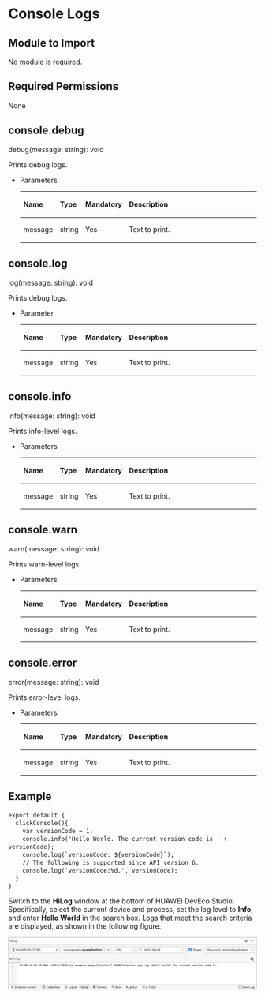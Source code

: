 # Console Logs<a name="EN-US_TOPIC_0000001127284842"></a>

## Module to Import<a name="s56d19203690d4782bfc74069abb6bd71"></a>

No module is required.

## Required Permissions<a name="section11257113618419"></a>

None

## console.debug<a name="s298a3cf59a3b470dbb0742706102ced7"></a>

debug\(message: string\): void

Prints debug logs.

-   Parameters

    <a name="t87748b0ba4e648079d53f9deccf4bfb2"></a>
    <table><thead align="left"><tr id="rc5033ad045c14c2e806d59041aab002c"><th class="cellrowborder" valign="top" width="12%" id="mcps1.1.5.1.1"><p id="acf783ab6043e4ee1a7bb73b73a091e0b"><a name="acf783ab6043e4ee1a7bb73b73a091e0b"></a><a name="acf783ab6043e4ee1a7bb73b73a091e0b"></a>Name</p>
    </th>
    <th class="cellrowborder" valign="top" width="9%" id="mcps1.1.5.1.2"><p id="a6736505551534b819d5a6376065a25f6"><a name="a6736505551534b819d5a6376065a25f6"></a><a name="a6736505551534b819d5a6376065a25f6"></a>Type</p>
    </th>
    <th class="cellrowborder" valign="top" width="9%" id="mcps1.1.5.1.3"><p id="ac15c2a3de0e046af917cf09b48b3b46d"><a name="ac15c2a3de0e046af917cf09b48b3b46d"></a><a name="ac15c2a3de0e046af917cf09b48b3b46d"></a>Mandatory</p>
    </th>
    <th class="cellrowborder" valign="top" width="70%" id="mcps1.1.5.1.4"><p id="aeb94b88e78974288bab1b4940b50c840"><a name="aeb94b88e78974288bab1b4940b50c840"></a><a name="aeb94b88e78974288bab1b4940b50c840"></a>Description</p>
    </th>
    </tr>
    </thead>
    <tbody><tr id="r95c56d5cd62d4b518c3e7a3f158ed7fe"><td class="cellrowborder" valign="top" width="12%" headers="mcps1.1.5.1.1 "><p id="a7af41aec9a404f418202d90c61774825"><a name="a7af41aec9a404f418202d90c61774825"></a><a name="a7af41aec9a404f418202d90c61774825"></a>message</p>
    </td>
    <td class="cellrowborder" valign="top" width="9%" headers="mcps1.1.5.1.2 "><p id="aed6ae868d61349afa8f0e250108f8e47"><a name="aed6ae868d61349afa8f0e250108f8e47"></a><a name="aed6ae868d61349afa8f0e250108f8e47"></a>string</p>
    </td>
    <td class="cellrowborder" valign="top" width="9%" headers="mcps1.1.5.1.3 "><p id="ab72ac8cc02e34da4b717ca144fc521c1"><a name="ab72ac8cc02e34da4b717ca144fc521c1"></a><a name="ab72ac8cc02e34da4b717ca144fc521c1"></a>Yes</p>
    </td>
    <td class="cellrowborder" valign="top" width="70%" headers="mcps1.1.5.1.4 "><p id="ac53e6549d32f413e9c51cd8a53f4650a"><a name="ac53e6549d32f413e9c51cd8a53f4650a"></a><a name="ac53e6549d32f413e9c51cd8a53f4650a"></a>Text to print.</p>
    </td>
    </tr>
    </tbody>
    </table>


## console.log<a name="section146351482051"></a>

log\(message: string\): void

Prints debug logs.

-   Parameter

    <a name="table1852992312613"></a>
    <table><thead align="left"><tr id="row953019231468"><th class="cellrowborder" valign="top" width="12%" id="mcps1.1.5.1.1"><p id="p353020231164"><a name="p353020231164"></a><a name="p353020231164"></a>Name</p>
    </th>
    <th class="cellrowborder" valign="top" width="9%" id="mcps1.1.5.1.2"><p id="p15301423361"><a name="p15301423361"></a><a name="p15301423361"></a>Type</p>
    </th>
    <th class="cellrowborder" valign="top" width="9%" id="mcps1.1.5.1.3"><p id="p853022316618"><a name="p853022316618"></a><a name="p853022316618"></a>Mandatory</p>
    </th>
    <th class="cellrowborder" valign="top" width="70%" id="mcps1.1.5.1.4"><p id="p1953072310614"><a name="p1953072310614"></a><a name="p1953072310614"></a>Description</p>
    </th>
    </tr>
    </thead>
    <tbody><tr id="row6530823560"><td class="cellrowborder" valign="top" width="12%" headers="mcps1.1.5.1.1 "><p id="p135301231364"><a name="p135301231364"></a><a name="p135301231364"></a>message</p>
    </td>
    <td class="cellrowborder" valign="top" width="9%" headers="mcps1.1.5.1.2 "><p id="p15530523265"><a name="p15530523265"></a><a name="p15530523265"></a>string</p>
    </td>
    <td class="cellrowborder" valign="top" width="9%" headers="mcps1.1.5.1.3 "><p id="p165301323567"><a name="p165301323567"></a><a name="p165301323567"></a>Yes</p>
    </td>
    <td class="cellrowborder" valign="top" width="70%" headers="mcps1.1.5.1.4 "><p id="p853019231265"><a name="p853019231265"></a><a name="p853019231265"></a>Text to print.</p>
    </td>
    </tr>
    </tbody>
    </table>


## console.info<a name="section93434457711"></a>

info\(message: string\): void

Prints info-level logs.

-   Parameters

    <a name="table611782915816"></a>
    <table><thead align="left"><tr id="row1211714291989"><th class="cellrowborder" valign="top" width="12%" id="mcps1.1.5.1.1"><p id="p41174291587"><a name="p41174291587"></a><a name="p41174291587"></a>Name</p>
    </th>
    <th class="cellrowborder" valign="top" width="9%" id="mcps1.1.5.1.2"><p id="p711715295817"><a name="p711715295817"></a><a name="p711715295817"></a>Type</p>
    </th>
    <th class="cellrowborder" valign="top" width="9%" id="mcps1.1.5.1.3"><p id="p101171729289"><a name="p101171729289"></a><a name="p101171729289"></a>Mandatory</p>
    </th>
    <th class="cellrowborder" valign="top" width="70%" id="mcps1.1.5.1.4"><p id="p17117162911815"><a name="p17117162911815"></a><a name="p17117162911815"></a>Description</p>
    </th>
    </tr>
    </thead>
    <tbody><tr id="row411762913814"><td class="cellrowborder" valign="top" width="12%" headers="mcps1.1.5.1.1 "><p id="p111178291284"><a name="p111178291284"></a><a name="p111178291284"></a>message</p>
    </td>
    <td class="cellrowborder" valign="top" width="9%" headers="mcps1.1.5.1.2 "><p id="p91181929284"><a name="p91181929284"></a><a name="p91181929284"></a>string</p>
    </td>
    <td class="cellrowborder" valign="top" width="9%" headers="mcps1.1.5.1.3 "><p id="p12118152919810"><a name="p12118152919810"></a><a name="p12118152919810"></a>Yes</p>
    </td>
    <td class="cellrowborder" valign="top" width="70%" headers="mcps1.1.5.1.4 "><p id="p18118112910811"><a name="p18118112910811"></a><a name="p18118112910811"></a>Text to print.</p>
    </td>
    </tr>
    </tbody>
    </table>


## console.warn<a name="section1363520541678"></a>

warn\(message: string\): void

Prints warn-level logs.

-   Parameters

    <a name="table2396103815819"></a>
    <table><thead align="left"><tr id="row13396183810811"><th class="cellrowborder" valign="top" width="12%" id="mcps1.1.5.1.1"><p id="p3396153815820"><a name="p3396153815820"></a><a name="p3396153815820"></a>Name</p>
    </th>
    <th class="cellrowborder" valign="top" width="9%" id="mcps1.1.5.1.2"><p id="p13964389819"><a name="p13964389819"></a><a name="p13964389819"></a>Type</p>
    </th>
    <th class="cellrowborder" valign="top" width="9%" id="mcps1.1.5.1.3"><p id="p53961138987"><a name="p53961138987"></a><a name="p53961138987"></a>Mandatory</p>
    </th>
    <th class="cellrowborder" valign="top" width="70%" id="mcps1.1.5.1.4"><p id="p0396238787"><a name="p0396238787"></a><a name="p0396238787"></a>Description</p>
    </th>
    </tr>
    </thead>
    <tbody><tr id="row9396163811811"><td class="cellrowborder" valign="top" width="12%" headers="mcps1.1.5.1.1 "><p id="p33966385817"><a name="p33966385817"></a><a name="p33966385817"></a>message</p>
    </td>
    <td class="cellrowborder" valign="top" width="9%" headers="mcps1.1.5.1.2 "><p id="p639610381280"><a name="p639610381280"></a><a name="p639610381280"></a>string</p>
    </td>
    <td class="cellrowborder" valign="top" width="9%" headers="mcps1.1.5.1.3 "><p id="p0396183816816"><a name="p0396183816816"></a><a name="p0396183816816"></a>Yes</p>
    </td>
    <td class="cellrowborder" valign="top" width="70%" headers="mcps1.1.5.1.4 "><p id="p039613818815"><a name="p039613818815"></a><a name="p039613818815"></a>Text to print.</p>
    </td>
    </tr>
    </tbody>
    </table>


## console.error<a name="section326012551578"></a>

error\(message: string\): void

Prints error-level logs.

-   Parameters

    <a name="table79914568813"></a>
    <table><thead align="left"><tr id="row899656288"><th class="cellrowborder" valign="top" width="12%" id="mcps1.1.5.1.1"><p id="p39911567816"><a name="p39911567816"></a><a name="p39911567816"></a>Name</p>
    </th>
    <th class="cellrowborder" valign="top" width="9%" id="mcps1.1.5.1.2"><p id="p099156388"><a name="p099156388"></a><a name="p099156388"></a>Type</p>
    </th>
    <th class="cellrowborder" valign="top" width="9%" id="mcps1.1.5.1.3"><p id="p3992564819"><a name="p3992564819"></a><a name="p3992564819"></a>Mandatory</p>
    </th>
    <th class="cellrowborder" valign="top" width="70%" id="mcps1.1.5.1.4"><p id="p89920561088"><a name="p89920561088"></a><a name="p89920561088"></a>Description</p>
    </th>
    </tr>
    </thead>
    <tbody><tr id="row799956389"><td class="cellrowborder" valign="top" width="12%" headers="mcps1.1.5.1.1 "><p id="p699105614811"><a name="p699105614811"></a><a name="p699105614811"></a>message</p>
    </td>
    <td class="cellrowborder" valign="top" width="9%" headers="mcps1.1.5.1.2 "><p id="p99925618816"><a name="p99925618816"></a><a name="p99925618816"></a>string</p>
    </td>
    <td class="cellrowborder" valign="top" width="9%" headers="mcps1.1.5.1.3 "><p id="p189916561082"><a name="p189916561082"></a><a name="p189916561082"></a>Yes</p>
    </td>
    <td class="cellrowborder" valign="top" width="70%" headers="mcps1.1.5.1.4 "><p id="p799195610812"><a name="p799195610812"></a><a name="p799195610812"></a>Text to print.</p>
    </td>
    </tr>
    </tbody>
    </table>


## Example<a name="section738673813104"></a>

```
export default {    
  clickConsole(){        
    var versionCode = 1;        
    console.info('Hello World. The current version code is ' + versionCode);        
    console.log(`versionCode: ${versionCode}`);        
    // The following is supported since API version 6.        
    console.log('versionCode:%d.', versionCode);    
  }
}
```

Switch to the  **HiLog**  window at the bottom of HUAWEI DevEco Studio. Specifically, select the current device and process, set the log level to  **Info**, and enter  **Hello World**  in the search box. Logs that meet the search criteria are displayed, as shown in the following figure.

![](figures/log.png)

